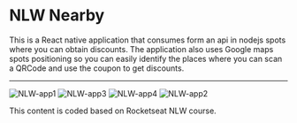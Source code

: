 # NLW Nearby

This is a React native application that consumes form an api in nodejs spots where you can obtain discounts. The application also uses Google maps spots positioning so you can easily identify the places where you can scan a QRCode and use the coupon to get discounts.

<hr/>

![NLW-app1](https://github.com/user-attachments/assets/c3cb49c5-1b9e-4f54-89ae-29a98ee289b1)
![NLW-app3](https://github.com/user-attachments/assets/216daa6f-c58c-4ada-90e7-3a7975d0a505)
![NLW-app4](https://github.com/user-attachments/assets/0cdb8722-b1c1-4d28-b2dd-c3370c31424a)
![NLW-app2](https://github.com/user-attachments/assets/adb257cd-ea71-4236-befd-5204c31cd6d0)


This content is coded based on Rocketseat NLW course.
